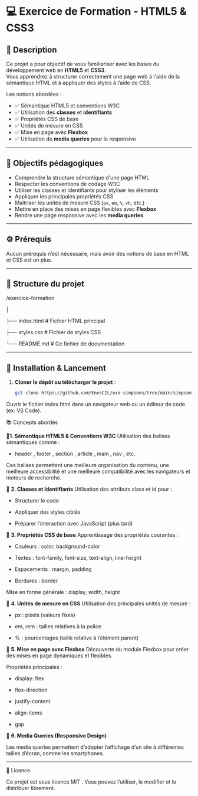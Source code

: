 
# 💻 Exercice de Formation - HTML5 & CSS3

## 📝 Description

Ce projet a pour objectif de vous familiariser avec les bases du développement web en **HTML5** et **CSS3**.  
Vous apprendrez à structurer correctement une page web à l'aide de la sémantique HTML et à appliquer des styles à l’aide de CSS.

Les notions abordées :

- ✅ Sémantique HTML5 et conventions W3C
- ✅ Utilisation des **classes** et **identifiants**
- ✅ Propriétés CSS de base
- ✅ Unités de mesure en CSS
- ✅ Mise en page avec **Flexbox**
- ✅ Utilisation de **media queries** pour le responsive

---

## 🎯 Objectifs pédagogiques

- Comprendre la structure sémantique d'une page HTML
- Respecter les conventions de codage W3C
- Utiliser les classes et identifiants pour styliser les éléments
- Appliquer les principales propriétés CSS
- Maîtriser les unités de mesure CSS (`px`, `em`, `%`, `vh`, etc.)
- Mettre en place des mises en page flexibles avec **Flexbox**
- Rendre une page responsive avec les **media queries**

---

## ⚙️ Prérequis

Aucun prérequis n’est nécessaire, mais avoir des notions de base en HTML et CSS est un plus.

---

## 📁 Structure du projet

/exercice-formation

│

├── index.html # Fichier HTML principal

├── styles.css # Fichier de styles CSS

└── README.md # Ce fichier de documentation

---

## 🚀 Installation & Lancement

1. **Cloner le dépôt ou télécharger le projet** :
   ```bash
   git clone https://github.com/EnesCIL/exo-simpsons/tree/main/simpsons
Ouvrir le fichier index.html dans un navigateur web ou un éditeur de code (ex: VS Code).

📚 Concepts abordés

🔹**1. Sémantique HTML5 & Conventions W3C**
Utilisation des balises sémantiques comme :

- header , footer , section , article , main , nav , etc.

Ces balises permettent une meilleure organisation du contenu, une meilleure accessibilité et une meilleure compatibilité avec les navigateurs et moteurs de recherche.

🔹 **2. Classes et Identifiants**
Utilisation des attributs class et id pour :

- Structurer le code

- Appliquer des styles ciblés

- Préparer l’interaction avec JavaScript (plus tard)

🔹 **3. Propriétés CSS de base**
Apprentissage des propriétés courantes :

- Couleurs : color, background-color

- Textes : font-family, font-size, text-align, line-height

- Espacements : margin, padding

- Bordures : border

Mise en forme générale : display, width, height

🔹 **4. Unités de mesure en CSS**
Utilisation des principales unités de mesure :

- px : pixels (valeurs fixes)

- em, rem : tailles relatives à la police

- % : pourcentages (taille relative à l’élément parent)

🔹 **5. Mise en page avec Flexbox**
Découverte du module Flexbox pour créer des mises en page dynamiques et flexibles.

Propriétés principales :

- display: flex

- flex-direction

- justify-content

- align-items

- gap

🔹 **6. Media Queries (Responsive Design)**

Les media queries permettent d’adapter l’affichage d’un site à différentes tailles d’écran, comme les smartphones.

---

📄 Licence

Ce projet est sous licence MIT
.
Vous pouvez l’utiliser, le modifier et le distribuer librement.

